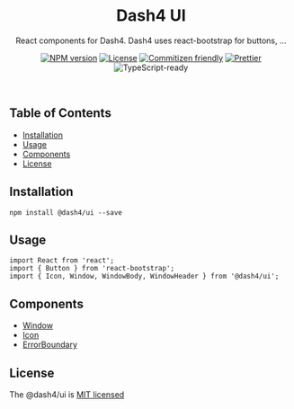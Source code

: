 
<div align="center">
<h1>Dash4 UI</h1>

React components for Dash4. Dash4 uses react-bootstrap for buttons, ...
<br />

[![NPM version](https://badge.fury.io/js/%40dash4%2Fui.svg)](https://www.npmjs.com/package/@dash4/ui)
[![License](https://img.shields.io/badge/license-MIT-green.svg)](http://opensource.org/licenses/MIT) [![Commitizen friendly](https://img.shields.io/badge/commitizen-friendly-brightgreen.svg)](http://commitizen.github.io/cz-cli/) [![Prettier](https://img.shields.io/badge/Code%20Style-Prettier-green.svg)](https://github.com/prettier/prettier) ![TypeScript-ready](https://img.shields.io/npm/types/@dash4/ui.svg)

<br />
</div>

## Table of Contents

* [Installation](#installation)
* [Usage](#usage)
* [Components](#components)
* [License](#license)

## <a name="installation">Installation</a>

```shell
npm install @dash4/ui --save
```

## <a name="usage">Usage</a>

```tsx
import React from 'react';
import { Button } from 'react-bootstrap';
import { Icon, Window, WindowBody, WindowHeader } from '@dash4/ui';
```

## <a name="components">Components</a>

* [Window](https://github.com/smollweide/dash4/tree/master/packages/ui/src/components/Window/README.md)
* [Icon](https://github.com/smollweide/dash4/tree/master/packages/ui/src/components/Icon/README.md)
* [ErrorBoundary](https://github.com/smollweide/dash4/tree/master/packages/ui/src/components/ErrorBoundary/README.md)

## <a name="license">License</a>

The @dash4/ui is [MIT licensed](./LICENSE)
